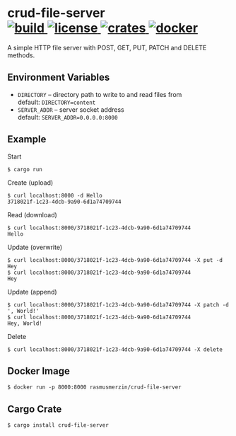 <h1>
  crud-file-server
  <br />
  <a href="https://gitlab.com/rasmusmerzin/crud-file-server/-/commits/master">
    <img alt="build" src="https://img.shields.io/gitlab/pipeline/rasmusmerzin/crud-file-server/master" />
  </a>
  <a href="https://crates.io/crates/crud-file-server">
    <img alt="license" src="https://img.shields.io/crates/l/crud-file-server" />
  </a>
  <a href="https://crates.io/crates/crud-file-server">
    <img alt="crates" src="https://img.shields.io/crates/v/crud-file-server?label=crates.io" />
  </a>
  <a href="https://hub.docker.com/repository/docker/rasmusmerzin/crud-file-server">
    <img alt="docker" src="https://img.shields.io/docker/v/rasmusmerzin/crud-file-server?label=docker&sort=semver" />
  </a>
</h1>

A simple HTTP file server with POST, GET, PUT, PATCH and DELETE methods.

## Environment Variables

- `DIRECTORY` – directory path to write to and read files from  
  default: `DIRECTORY=content`
- `SERVER_ADDR` – server socket address  
  default: `SERVER_ADDR=0.0.0.0:8000`

## Example

Start

```
$ cargo run
```

Create (upload)

```
$ curl localhost:8000 -d Hello
3718021f-1c23-4dcb-9a90-6d1a74709744
```

Read (download)

```
$ curl localhost:8000/3718021f-1c23-4dcb-9a90-6d1a74709744
Hello
```

Update (overwrite)

```
$ curl localhost:8000/3718021f-1c23-4dcb-9a90-6d1a74709744 -X put -d Hey
$ curl localhost:8000/3718021f-1c23-4dcb-9a90-6d1a74709744
Hey
```

Update (append)

```
$ curl localhost:8000/3718021f-1c23-4dcb-9a90-6d1a74709744 -X patch -d ', World!'
$ curl localhost:8000/3718021f-1c23-4dcb-9a90-6d1a74709744
Hey, World!
```

Delete

```
$ curl localhost:8000/3718021f-1c23-4dcb-9a90-6d1a74709744 -X delete
```

## Docker Image

```
$ docker run -p 8000:8000 rasmusmerzin/crud-file-server
```

## Cargo Crate

```
$ cargo install crud-file-server
```
